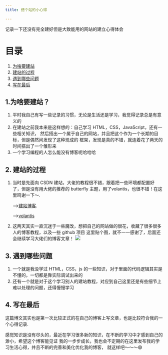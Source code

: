 ```yaml
---
title: 搭个站的小心得

---
```


记录一下还没有完全建好但是大致能用的网站的建立心得体会

<!-- more -->

# 目录
1. [为啥要建站](#1-为啥要建站)
2. [建站的过程](#2-建站的过程)
3. [遇到哪些问题](#3-遇到哪些问题)
4. [写在最后](#4-写在最后)

## 1.为啥要建站？
1. 平时我自己有写一些记录的习惯，无论是生活还是学习，我觉得记录总是有意义的
2. 在建站之前我本来是这样想的：自己学习 HTML，CSS，JavaScript，还有一些相关知识， 
   然后搭出一个属于自己的网站，并且把这个作为一个长期的目标，但是偶然间发现了这种现成的
    框架，发现是真的不错，就连着花了两天的时间搭出了一个雏形来
3. 一个学习编程的人怎么能没有博客呢哈哈哈
## 2. 建站的过程
1. 当时是先面向 CSDN 建站，大佬的教程很不错，跟着把一些环境都配置好了，但是没有用大佬的推荐的
   butterfly 主题，用了volantis，也很不错！在这里鸣谢一下～.

    -->[建站博客](https://coder-jason.cn/2022/01/19/setup-personal-blog/).

    -->[volantis](https://volantis.js.org)
2. 这两天其实一直沉迷于一些魔改，想把自己的网站做的很花，收藏了很多很多人的博客教程，以及一些 github 项目
    这里贴个图，就不一一感谢了，后面还会继续学习大佬们的博客文章！  ![](https://c11njxxsblog.oss-cn-hangzhou.aliyuncs.com/20230614230952.png)
   
## 3. 遇到哪些问题
1. 一个就是我没学过 HTML，CSS，js 的一些知识，对于里面的代码逻辑其实是不懂的，一切都是靠实际调试出来的
2. 还有一个就是对于这个学习别人的建站教程，对应到自己这里还是有些细节上难以处理的问题，还得慢慢学习

## 4. 写在最后
这篇博文其实也是第一次比较正式的在自己的博客上写文章，也是比较符合我的一个心得记录.

感觉知识是没有尽头的，最近在学习很多新的知识，在不断的学习中才感到自己的渺小，希望这个博客能见证
我的一步步成长，我也会不定期的在这里发布我的学习生活心得，并且不断的完善和美化优化我的博客，
就这样吧～～～😄


